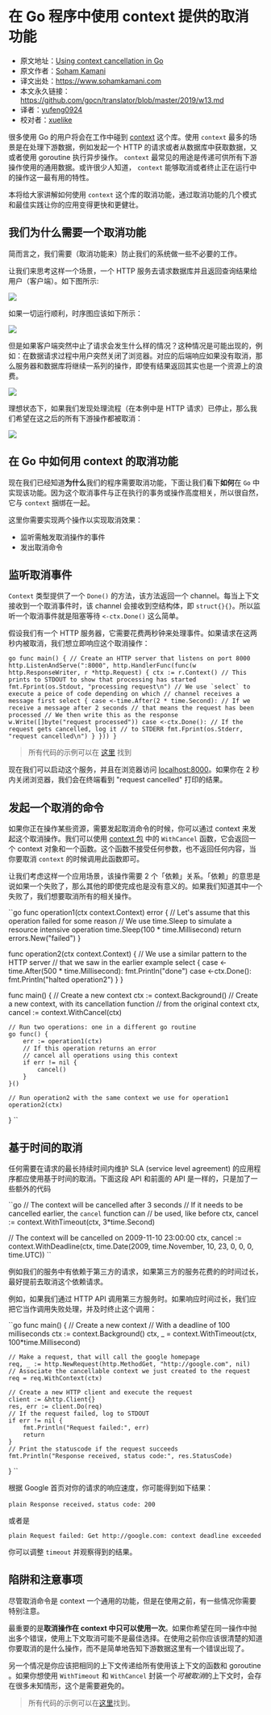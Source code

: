 # 在 Go 程序中使用 context 提供的取消功能

- 原文地址：[Using context cancellation in Go](https://www.sohamkamani.com/blog/golang/2018-06-17-golang-using-context-cancellation/)
- 原文作者：[Soham Kamani](https://www.packtpub.com/books/info/authors/soham-kamani)
- 译文出处：https://www.sohamkamani.com
- 本文永久链接：https://github.com/gocn/translator/blob/master/2019/w13.md
- 译者：[yufeng0924](https://github.com/yufeng0924)
- 校对者：[xuelike](https://github.com/xuelike)

很多使用 Go 的用户将会在工作中碰到 [context](https://www.sohamkamani.com/blog/golang/2018-06-17-golang-using-context-cancellation/) 这个库。使用 `context` 最多的场景是在处理下游数据，例如发起一个 HTTP 的请求或者从数据库中获取数据，又或者使用 goroutine 执行异步操作。 `context` 最常见的用途是传递可供所有下游操作使用的通用数据。或许很少人知道， `context` 能够取消或者终止正在运行中的操作这一最有用的特性。

本将给大家讲解如何使用 `context` 这个库的取消功能，通过取消功能的几个模式和最佳实践让你的应用变得更快和更健壮。

## 我们为什么需要一个取消功能

简而言之，我们需要（取消功能来）防止我们的系统做一些不必要的工作。

让我们来思考这样一个场景，一个 HTTP 服务去请求数据库并且返回查询结果给用户（客户端）。如下图所示:

![](https://www.sohamkamani.com/client-diagram-199c2b8faf7663c9b7e83de127012a6c.svg)

如果一切运行顺利，时序图应该如下所示：

![](https://www.sohamkamani.com/timing-ideal-ff6e4d831668b9da81c1c214224e4521.svg)

但是如果客户端突然中止了请求会发生什么样的情况？这种情况是可能出现的，例如：在数据请求过程中用户突然关闭了浏览器。对应的后端响应如果没有取消，那么服务器和数据库将继续一系列的操作，即使有结果返回其实也是一个资源上的浪费。

![](https://www.sohamkamani.com/timing-without-cancel-4955e194034f42b5edd7632f1461c124.svg)

理想状态下，如果我们发现处理流程（在本例中是 HTTP 请求）已停止，那么我们希望在这之后的所有下游操作都被取消：

![](https://www.sohamkamani.com/timing-with-cancel-2af484f735aab3022ea8d7a9a9c1b675.svg)

## 在 Go 中如何用 context 的取消功能

现在我们已经知道**为什么**我们的程序需要取消功能，下面让我们看下**如何**在 `Go` 中实现该功能。因为这个取消事件与正在执行的事务或操作高度相关，所以很自然，它与 `context` 捆绑在一起。

这里你需要实现两个操作以实现取消效果：

- 监听需触发取消操作的事件
- 发出取消命令

## 监听取消事件

`Context` 类型提供了一个 `Done()` 的方法，该方法返回一个 channel。每当上下文接收到一个取消事件时，该 channel 会接收到空结构体，即 `struct{}{}`。所以监听一个取消事件就是阻塞等待 `<-ctx.Done()` 这么简单。

假设我们有一个 HTTP 服务器，它需要花费两秒钟来处理事件。如果请求在这两秒内被取消，我们想立即响应这个取消操作：

``go
func main() {
    // Create an HTTP server that listens on port 8000
    http.ListenAndServe(":8000", http.HandlerFunc(func(w http.ResponseWriter, r *http.Request) {
        ctx := r.Context()
        // This prints to STDOUT to show that processing has started
        fmt.Fprint(os.Stdout, "processing request\n")
        // We use `select` to execute a peice of code depending on which
        // channel receives a message first
        select {
        case <-time.After(2 * time.Second):
            // If we receive a message after 2 seconds
            // that means the request has been processed
            // We then write this as the response
            w.Write([]byte("request processed"))
        case <-ctx.Done():
            // If the request gets cancelled, log it
            // to STDERR
            fmt.Fprint(os.Stderr, "request cancelled\n")
        }
    }))
}
``

> 所有代码的示例可以在 [这里](https://github.com/sohamkamani/blog-example-go-context-cancellation) 找到

现在我们可以启动这个服务，并且在浏览器访问 [localhost:8000](localhost:8000)。如果你在 2 秒内关闭浏览器，我们会在终端看到 "request cancelled" 打印的结果。

## 发起一个取消的命令

如果你正在操作某些资源，需要发起取消命令的时候，你可以通过 context 来发起这个取消操作。我们可以使用 [context 包](https://golang.org/pkg/context/#WithCancel) 中的 `WithCancel` 函数，它会返回一个 context 对象和一个函数。这个函数不接受任何参数，也不返回任何内容，当你要取消 `context` 的时候调用此函数即可。

让我们考虑这样一个应用场景，该操作需要 2 个「依赖」关系。「依赖」的意思是说如果一个失败了，那么其他的即使完成也是没有意义的。如果我们知道其中一个失败了，我们想要取消所有的相关操作。

``go
func operation1(ctx context.Context) error {
    // Let's assume that this operation failed for some reason
    // We use time.Sleep to simulate a resource intensive operation
    time.Sleep(100 * time.Millisecond)
    return errors.New("failed")
}

func operation2(ctx context.Context) {
    // We use a similar pattern to the HTTP server
    // that we saw in the earlier example
    select {
    case <-time.After(500 * time.Millisecond):
        fmt.Println("done")
    case <-ctx.Done():
        fmt.Println("halted operation2")
    }
}

func main() {
    // Create a new context
    ctx := context.Background()
    // Create a new context, with its cancellation function
    // from the original context
    ctx, cancel := context.WithCancel(ctx)

    // Run two operations: one in a different go routine
    go func() {
        err := operation1(ctx)
        // If this operation returns an error
        // cancel all operations using this context
        if err != nil {
            cancel()
        }
    }()

    // Run operation2 with the same context we use for operation1
    operation2(ctx)
}
``

## 基于时间的取消

任何需要在请求的最长持续时间内维护 SLA (service level agreement) 的应用程序都应使用基于时间的取消。下面这段 API 和前面的 API 是一样的，只是加了一些额外的代码

``go
// The context will be cancelled after 3 seconds
// If it needs to be cancelled earlier, the `cancel` function can
// be used, like before
ctx, cancel := context.WithTimeout(ctx, 3*time.Second)

// The context will be cancelled on 2009-11-10 23:00:00
ctx, cancel := context.WithDeadline(ctx, time.Date(2009, time.November, 10, 23, 0, 0, 0, time.UTC))
``

例如我们的服务中有依赖于第三方的请求，如果第三方的服务花费的的时间过长，最好提前去取消这个依赖请求。

例如，如果我们通过 HTTP API 调用第三方服务时。如果响应时间过长，我们应把它当作调用失败处理，并及时终止这个调用：

``go
func main() {
    // Create a new context
    // With a deadline of 100 milliseconds
    ctx := context.Background()
    ctx, _ = context.WithTimeout(ctx, 100*time.Millisecond)

    // Make a request, that will call the google homepage
    req, _ := http.NewRequest(http.MethodGet, "http://google.com", nil)
    // Associate the cancellable context we just created to the request
    req = req.WithContext(ctx)

    // Create a new HTTP client and execute the request
    client := &http.Client{}
    res, err := client.Do(req)
    // If the request failed, log to STDOUT
    if err != nil {
        fmt.Println("Request failed:", err)
        return
    }
    // Print the statuscode if the request succeeds
    fmt.Println("Response received, status code:", res.StatusCode)
}
``

根据 Google 首页对你的请求的响应速度，你可能得到如下结果：

``plain
Response received，status code: 200
``

或者是

``plain
Request failed: Get http://google.com: context deadline exceeded
``

你可以调整 `timeout` 并观察得到的结果。

## 陷阱和注意事项  

尽管取消命令是 context 一个通用的功能，但是在使用之前，有一些情况你需要特别注意。

最重要的是**取消操作在 context 中只可以使用一次**。如果你希望在同一操作中抛出多个错误，使用上下文取消可能不是最佳选择。在使用之前你应该很清楚的知道你要取消的是什么操作，而不是简单地告知下游数据这里有一个错误出现了。

另一个情况是你应该把相同的上下文传递给所有使用该上下文的函数和 goroutine 。如果你想使用 `WithTimeout` 和 `WithCancel` 封装一个*可被取消*的上下文时，会存在很多未知情形，这个是需要避免的。

> 所有代码的示例可以在[这里](https://github.com/sohamkamani/blog-example-go-context-cancellation)找到。
